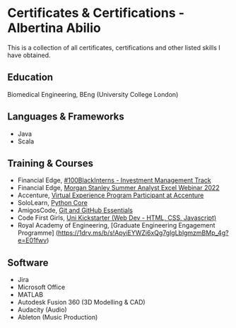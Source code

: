 # Certificates & Certifications - Albertina Abilio
This is a collection of all certificates, certifications and other listed skills I have obtained.

## Education
Biomedical Engineering, BEng (University College London)

## Languages & Frameworks
- Java
- Scala

## Training & Courses
- Financial Edge, [#100BlackInterns - Investment Management Track](https://www.credential.net/1d0e4511-fe42-4e2e-851b-f4e707018c80#gs.3if18l)
- Financial Edge, [Morgan Stanley Summer Analyst Excel Webinar 2022](https://www.credential.net/426cadb2-b9e4-4ac5-8a02-8512fd63aa39)
- Accenture, [Virtual Experience Program Participant at Accenture](https://insidesherpa.s3.amazonaws.com/completion-certificates/Accenture/MD2p8dDih7zoQ9KRC_Accenture_E99eGzMz3r47eCX4S_completion_certificate.pdf)
- SoloLearn, [Python Core](https://www.sololearn.com/certificates/course/en/1315468/1073/landscape/png)
- AmigosCode, [Git and GitHub Essentials](https://amigoscode.com/courses/1317178/certificate?certificate_first_issued=true)
- Code First Girls, [Uni Kickstarter (Web Dev - HTML, CSS, Javascript)](https://codefirstgirls.com/courses/classes/uni-kickstarter/)
- Royal Academy of Engineering, [Graduate Engineering Engagement Programme] (https://1drv.ms/b/s!ApyiEYWZi6xQg7glgLblgmzmBMp_4g?e=E01fwv)
## Software
- Jira
- Microsoft Office
- MATLAB
- Autodesk Fusion 360 (3D Modelling & CAD)
- Audacity (Audio)
- Ableton (Music Production)
